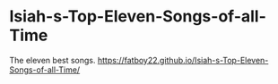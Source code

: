 # Isiah-s-Top-Eleven-Songs-of-all-Time
The eleven best songs.
https://fatboy22.github.io/Isiah-s-Top-Eleven-Songs-of-all-Time/
